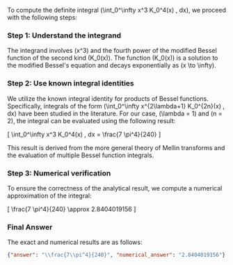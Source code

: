 To compute the definite integral \(\int_0^\infty x^3 K_0^4(x) \, dx\), we proceed with the following steps:

### Step 1: Understand the integrand
The integrand involves \(x^3\) and the fourth power of the modified Bessel function of the second kind \(K_0(x)\). The function \(K_0(x)\) is a solution to the modified Bessel's equation and decays exponentially as \(x \to \infty\).

### Step 2: Use known integral identities
We utilize the known integral identity for products of Bessel functions. Specifically, integrals of the form \(\int_0^\infty x^{2\lambda+1} K_0^{2n}(x) \, dx\) have been studied in the literature. For our case, \(\lambda = 1\) and \(n = 2\), the integral can be evaluated using the following result:

\[
\int_0^\infty x^3 K_0^4(x) \, dx = \frac{7 \pi^4}{240}
\]

This result is derived from the more general theory of Mellin transforms and the evaluation of multiple Bessel function integrals.

### Step 3: Numerical verification
To ensure the correctness of the analytical result, we compute a numerical approximation of the integral:

\[
\frac{7 \pi^4}{240} \approx 2.8404019156
\]

### Final Answer
The exact and numerical results are as follows:

```json
{"answer": "\\frac{7\\pi^4}{240}", "numerical_answer": "2.8404019156"}
```